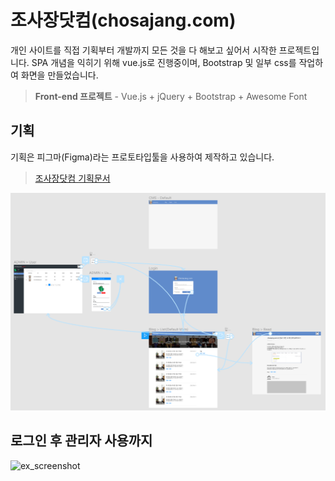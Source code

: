# 조사장닷컴(chosajang.com)

개인 사이트를 직접 기획부터 개발까지 모든 것을 다 해보고 싶어서 시작한 프로젝트입니다.
SPA 개념을 익히기 위해 vue.js로 진행중이며, Bootstrap 및 일부 css를 작업하여 화면을 만들었습니다.

> **Front-end 프로젝트** - Vue.js + jQuery + Bootstrap + Awesome Font

## 기획
기획은 피그마(Figma)라는 프로토타입툴을 사용하여 제작하고 있습니다.
 > [조사장닷컴 기획문서](https://www.figma.com/proto/GihV1M0MoSvTPNtzB2xVxU/%EC%A1%B0%EC%82%AC%EC%9E%A5%EB%8B%B7%EC%BB%B4?node-id=7%3A2&scaling=min-zoom, "figma link")

![ex_screenshot](./public/ref/workflow.png)

## 로그인 후 관리자 사용까지

![ex_screenshot](./public/ref/chosajang.com.gif)
